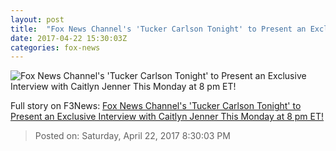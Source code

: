 ```yaml
---
layout: post
title:  "Fox News Channel's 'Tucker Carlson Tonight' to Present an Exclusive Interview with Caitlyn Jenner This Monday at 8 pm ET!"
date: 2017-04-22 15:30:03Z
categories: fox-news
---
```


![Fox News Channel's 'Tucker Carlson Tonight' to Present an Exclusive Interview with Caitlyn Jenner This Monday at 8 pm ET!](http://nation.foxnews.com/sites/nation.foxnews.com/files/styles/story_624_300/public/TUCKER_SPLIT.jpg)




Full story on F3News: [Fox News Channel's 'Tucker Carlson Tonight' to Present an Exclusive Interview with Caitlyn Jenner This Monday at 8 pm ET!](http://www.f3nws.com/n/ymPpWG)

> Posted on: Saturday, April 22, 2017 8:30:03 PM
